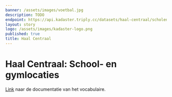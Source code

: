 ```yaml
---
banner: /assets/images/voetbal.jpg
description: TODO
endpoint: https://api.kadaster.triply.cc/datasets/haal-centraal/scholen-sportlocaties/services/virtuoso/sparql
layout: story
logo: /assets/images/kadaster-logo.png
published: true
title: Haal Centraal
---
```


# Haal Centraal: School- en gymlocaties

<a href="/vocab/haal-centraal/index-en.html">Link</a> naar de
documentatie van het vocabulaire.
